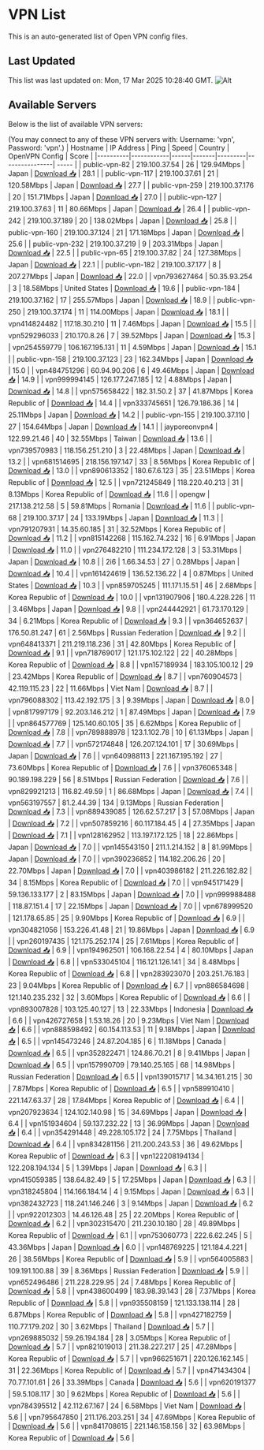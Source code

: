 # VPN List

This is an auto-generated list of Open VPN config files.

## Last Updated

This list was last updated on: Mon, 17 Mar 2025 10:28:40 GMT.
![Alt](https://repobeats.axiom.co/api/embed/186b98318ef1479477931607c1ad7d823f12451f.svg "Repobeats analytics image")

## Available Servers

Below is the list of available VPN servers:

(You may connect to any of these VPN servers with: Username: 'vpn', Password: 'vpn'.)
| Hostname | IP Address | Ping | Speed | Country | OpenVPN Config | Score |
|----------|------------|------|-------|---------|----------------| ----- |
| public-vpn-82 | 219.100.37.54 | 26 | 129.94Mbps | Japan | [Download 📥](./configs/server_0_JP.ovpn) | 28.1 |
| public-vpn-117 | 219.100.37.61 | 21 | 120.58Mbps | Japan | [Download 📥](./configs/server_1_JP.ovpn) | 27.7 |
| public-vpn-259 | 219.100.37.176 | 20 | 151.71Mbps | Japan | [Download 📥](./configs/server_2_JP.ovpn) | 27.0 |
| public-vpn-127 | 219.100.37.63 | 11 | 80.66Mbps | Japan | [Download 📥](./configs/server_3_JP.ovpn) | 26.4 |
| public-vpn-242 | 219.100.37.189 | 20 | 138.02Mbps | Japan | [Download 📥](./configs/server_4_JP.ovpn) | 25.8 |
| public-vpn-160 | 219.100.37.124 | 21 | 171.18Mbps | Japan | [Download 📥](./configs/server_5_JP.ovpn) | 25.6 |
| public-vpn-232 | 219.100.37.219 | 9 | 203.31Mbps | Japan | [Download 📥](./configs/server_6_JP.ovpn) | 22.5 |
| public-vpn-65 | 219.100.37.82 | 24 | 127.38Mbps | Japan | [Download 📥](./configs/server_7_JP.ovpn) | 22.1 |
| public-vpn-182 | 219.100.37.177 | 8 | 207.27Mbps | Japan | [Download 📥](./configs/server_8_JP.ovpn) | 22.0 |
| vpn793627464 | 50.35.93.254 | 3 | 18.58Mbps | United States | [Download 📥](./configs/server_9_US.ovpn) | 19.6 |
| public-vpn-184 | 219.100.37.162 | 17 | 255.57Mbps | Japan | [Download 📥](./configs/server_10_JP.ovpn) | 18.9 |
| public-vpn-250 | 219.100.37.174 | 11 | 114.00Mbps | Japan | [Download 📥](./configs/server_11_JP.ovpn) | 18.1 |
| vpn414824482 | 117.18.30.210 | 11 | 7.46Mbps | Japan | [Download 📥](./configs/server_12_JP.ovpn) | 15.5 |
| vpn529296033 | 210.170.8.26 | 7 | 39.52Mbps | Japan | [Download 📥](./configs/server_13_JP.ovpn) | 15.3 |
| vpn254559779 | 106.167.195.131 | 11 | 4.59Mbps | Japan | [Download 📥](./configs/server_14_JP.ovpn) | 15.1 |
| public-vpn-158 | 219.100.37.123 | 23 | 162.34Mbps | Japan | [Download 📥](./configs/server_15_JP.ovpn) | 15.0 |
| vpn484751296 | 60.94.90.206 | 6 | 49.46Mbps | Japan | [Download 📥](./configs/server_16_JP.ovpn) | 14.9 |
| vpn999994145 | 126.177.247.185 | 12 | 4.88Mbps | Japan | [Download 📥](./configs/server_17_JP.ovpn) | 14.8 |
| vpn575658422 | 182.31.50.2 | 37 | 41.87Mbps | Korea Republic of | [Download 📥](./configs/server_18_KR.ovpn) | 14.4 |
| vpn333745651 | 126.79.186.36 | 14 | 25.11Mbps | Japan | [Download 📥](./configs/server_19_JP.ovpn) | 14.2 |
| public-vpn-155 | 219.100.37.110 | 27 | 154.64Mbps | Japan | [Download 📥](./configs/server_20_JP.ovpn) | 14.1 |
| jayporeonvpn4 | 122.99.21.46 | 40 | 32.55Mbps | Taiwan | [Download 📥](./configs/server_21_TW.ovpn) | 13.6 |
| vpn739570983 | 118.156.251.210 | 3 | 22.48Mbps | Japan | [Download 📥](./configs/server_22_JP.ovpn) | 13.2 |
| vpn681514695 | 218.156.197.147 | 33 | 8.56Mbps | Korea Republic of | [Download 📥](./configs/server_23_KR.ovpn) | 13.0 |
| vpn890613352 | 180.67.6.123 | 35 | 23.51Mbps | Korea Republic of | [Download 📥](./configs/server_24_KR.ovpn) | 12.5 |
| vpn721245849 | 118.220.40.213 | 31 | 8.13Mbps | Korea Republic of | [Download 📥](./configs/server_25_KR.ovpn) | 11.6 |
| opengw | 217.138.212.58 | 5 | 59.81Mbps | Romania | [Download 📥](./configs/server_26_RO.ovpn) | 11.6 |
| public-vpn-68 | 219.100.37.17 | 24 | 133.19Mbps | Japan | [Download 📥](./configs/server_27_JP.ovpn) | 11.3 |
| vpn791207931 | 14.35.60.185 | 31 | 32.52Mbps | Korea Republic of | [Download 📥](./configs/server_28_KR.ovpn) | 11.2 |
| vpn815142268 | 115.162.74.232 | 16 | 6.91Mbps | Japan | [Download 📥](./configs/server_29_JP.ovpn) | 11.0 |
| vpn276482210 | 111.234.172.128 | 3 | 53.31Mbps | Japan | [Download 📥](./configs/server_30_JP.ovpn) | 10.8 |
| 2i6 | 1.66.34.53 | 27 | 0.28Mbps | Japan | [Download 📥](./configs/server_31_JP.ovpn) | 10.4 |
| vpn161424619 | 136.52.136.22 | 4 | 0.87Mbps | United States | [Download 📥](./configs/server_32_US.ovpn) | 10.3 |
| vpn859705245 | 111.171.15.51 | 46 | 2.68Mbps | Korea Republic of | [Download 📥](./configs/server_33_KR.ovpn) | 10.0 |
| vpn131907906 | 180.4.228.226 | 11 | 3.46Mbps | Japan | [Download 📥](./configs/server_34_JP.ovpn) | 9.8 |
| vpn244442921 | 61.73.170.129 | 34 | 6.21Mbps | Korea Republic of | [Download 📥](./configs/server_35_KR.ovpn) | 9.3 |
| vpn364652637 | 176.50.81.247 | 61 | 2.56Mbps | Russian Federation | [Download 📥](./configs/server_36_RU.ovpn) | 9.2 |
| vpn648413371 | 211.219.118.236 | 31 | 42.80Mbps | Korea Republic of | [Download 📥](./configs/server_37_KR.ovpn) | 9.1 |
| vpn718769017 | 121.175.102.122 | 22 | 40.28Mbps | Korea Republic of | [Download 📥](./configs/server_38_KR.ovpn) | 8.8 |
| vpn157189934 | 183.105.100.12 | 29 | 23.42Mbps | Korea Republic of | [Download 📥](./configs/server_39_KR.ovpn) | 8.7 |
| vpn760904573 | 42.119.115.23 | 22 | 11.66Mbps | Viet Nam | [Download 📥](./configs/server_40_VN.ovpn) | 8.7 |
| vpn796088302 | 113.42.192.175 | 3 | 9.39Mbps | Japan | [Download 📥](./configs/server_41_JP.ovpn) | 8.0 |
| vpn817997179 | 92.203.146.212 | 1 | 87.49Mbps | Japan | [Download 📥](./configs/server_42_JP.ovpn) | 7.9 |
| vpn864577769 | 125.140.60.105 | 35 | 6.62Mbps | Korea Republic of | [Download 📥](./configs/server_43_KR.ovpn) | 7.8 |
| vpn789888978 | 123.1.102.78 | 10 | 61.13Mbps | Japan | [Download 📥](./configs/server_44_JP.ovpn) | 7.7 |
| vpn572174848 | 126.207.124.101 | 17 | 30.69Mbps | Japan | [Download 📥](./configs/server_45_JP.ovpn) | 7.6 |
| vpn640988113 | 221.167.195.192 | 27 | 73.60Mbps | Korea Republic of | [Download 📥](./configs/server_46_KR.ovpn) | 7.6 |
| vpn376065348 | 90.189.198.229 | 56 | 8.51Mbps | Russian Federation | [Download 📥](./configs/server_47_RU.ovpn) | 7.6 |
| vpn829921213 | 116.82.49.59 | 1 | 86.68Mbps | Japan | [Download 📥](./configs/server_48_JP.ovpn) | 7.4 |
| vpn563197557 | 81.2.44.39 | 134 | 9.13Mbps | Russian Federation | [Download 📥](./configs/server_49_RU.ovpn) | 7.3 |
| vpn889439085 | 126.62.57.217 | 3 | 57.08Mbps | Japan | [Download 📥](./configs/server_50_JP.ovpn) | 7.2 |
| vpn507859216 | 60.117.184.45 | 4 | 27.35Mbps | Japan | [Download 📥](./configs/server_51_JP.ovpn) | 7.1 |
| vpn128162952 | 113.197.172.125 | 18 | 22.86Mbps | Japan | [Download 📥](./configs/server_52_JP.ovpn) | 7.0 |
| vpn145543150 | 211.1.214.152 | 8 | 81.99Mbps | Japan | [Download 📥](./configs/server_53_JP.ovpn) | 7.0 |
| vpn390236852 | 114.182.206.26 | 20 | 22.70Mbps | Japan | [Download 📥](./configs/server_54_JP.ovpn) | 7.0 |
| vpn403986182 | 211.226.182.82 | 34 | 8.15Mbps | Korea Republic of | [Download 📥](./configs/server_55_KR.ovpn) | 7.0 |
| vpn945171429 | 59.136.133.177 | 2 | 83.15Mbps | Japan | [Download 📥](./configs/server_56_JP.ovpn) | 7.0 |
| vpn999988488 | 118.87.151.4 | 17 | 22.15Mbps | Japan | [Download 📥](./configs/server_57_JP.ovpn) | 7.0 |
| vpn678999520 | 121.178.65.85 | 25 | 9.90Mbps | Korea Republic of | [Download 📥](./configs/server_58_KR.ovpn) | 6.9 |
| vpn304821056 | 153.226.41.48 | 21 | 19.86Mbps | Japan | [Download 📥](./configs/server_59_JP.ovpn) | 6.9 |
| vpn260197435 | 121.175.252.174 | 25 | 7.61Mbps | Korea Republic of | [Download 📥](./configs/server_60_KR.ovpn) | 6.9 |
| vpn194962501 | 106.168.22.54 | 4 | 80.10Mbps | Japan | [Download 📥](./configs/server_61_JP.ovpn) | 6.8 |
| vpn533045104 | 116.121.126.141 | 34 | 8.48Mbps | Korea Republic of | [Download 📥](./configs/server_62_KR.ovpn) | 6.8 |
| vpn283923070 | 203.251.76.183 | 23 | 9.04Mbps | Korea Republic of | [Download 📥](./configs/server_63_KR.ovpn) | 6.7 |
| vpn886584698 | 121.140.235.232 | 32 | 3.60Mbps | Korea Republic of | [Download 📥](./configs/server_64_KR.ovpn) | 6.6 |
| vpn893007828 | 103.125.40.127 | 13 | 22.33Mbps | Indonesia | [Download 📥](./configs/server_65_ID.ovpn) | 6.6 |
| vpn426727658 | 1.53.18.26 | 20 | 9.23Mbps | Viet Nam | [Download 📥](./configs/server_66_VN.ovpn) | 6.6 |
| vpn888598492 | 60.154.113.53 | 11 | 9.18Mbps | Japan | [Download 📥](./configs/server_67_JP.ovpn) | 6.5 |
| vpn145473246 | 24.87.204.185 | 6 | 11.18Mbps | Canada | [Download 📥](./configs/server_68_CA.ovpn) | 6.5 |
| vpn352822471 | 124.86.70.21 | 8 | 9.41Mbps | Japan | [Download 📥](./configs/server_69_JP.ovpn) | 6.5 |
| vpn157990709 | 79.140.25.165 | 68 | 14.98Mbps | Russian Federation | [Download 📥](./configs/server_70_RU.ovpn) | 6.5 |
| vpn139015717 | 14.34.161.215 | 30 | 7.87Mbps | Korea Republic of | [Download 📥](./configs/server_71_KR.ovpn) | 6.5 |
| vpn589910410 | 221.147.63.37 | 28 | 17.84Mbps | Korea Republic of | [Download 📥](./configs/server_72_KR.ovpn) | 6.4 |
| vpn207923634 | 124.102.140.98 | 15 | 34.69Mbps | Japan | [Download 📥](./configs/server_73_JP.ovpn) | 6.4 |
| vpn151934604 | 59.137.232.22 | 13 | 36.99Mbps | Japan | [Download 📥](./configs/server_74_JP.ovpn) | 6.4 |
| vpn354291448 | 49.228.105.172 | 24 | 7.75Mbps | Thailand | [Download 📥](./configs/server_75_TH.ovpn) | 6.4 |
| vpn834281156 | 211.200.243.53 | 36 | 49.62Mbps | Korea Republic of | [Download 📥](./configs/server_76_KR.ovpn) | 6.3 |
| vpn122208194134 | 122.208.194.134 | 5 | 1.39Mbps | Japan | [Download 📥](./configs/server_77_JP.ovpn) | 6.3 |
| vpn415059385 | 138.64.82.49 | 5 | 17.25Mbps | Japan | [Download 📥](./configs/server_78_JP.ovpn) | 6.3 |
| vpn318245804 | 114.166.184.14 | 4 | 9.15Mbps | Japan | [Download 📥](./configs/server_79_JP.ovpn) | 6.3 |
| vpn382432723 | 118.241.146.246 | 3 | 9.14Mbps | Japan | [Download 📥](./configs/server_80_JP.ovpn) | 6.2 |
| vpn922012303 | 14.46.126.48 | 25 | 22.20Mbps | Korea Republic of | [Download 📥](./configs/server_81_KR.ovpn) | 6.2 |
| vpn302315470 | 211.230.10.180 | 28 | 49.89Mbps | Korea Republic of | [Download 📥](./configs/server_82_KR.ovpn) | 6.1 |
| vpn753060773 | 222.6.62.245 | 5 | 43.36Mbps | Japan | [Download 📥](./configs/server_83_JP.ovpn) | 6.0 |
| vpn148769225 | 121.184.4.221 | 26 | 38.56Mbps | Korea Republic of | [Download 📥](./configs/server_84_KR.ovpn) | 5.9 |
| vpn564005883 | 109.191.100.88 | 39 | 8.36Mbps | Russian Federation | [Download 📥](./configs/server_85_RU.ovpn) | 5.9 |
| vpn652496486 | 211.228.229.95 | 24 | 7.48Mbps | Korea Republic of | [Download 📥](./configs/server_86_KR.ovpn) | 5.8 |
| vpn438600499 | 183.98.39.143 | 28 | 7.37Mbps | Korea Republic of | [Download 📥](./configs/server_87_KR.ovpn) | 5.8 |
| vpn935508159 | 121.133.138.114 | 28 | 6.87Mbps | Korea Republic of | [Download 📥](./configs/server_88_KR.ovpn) | 5.8 |
| vpn427182759 | 110.77.179.202 | 30 | 3.62Mbps | Thailand | [Download 📥](./configs/server_89_TH.ovpn) | 5.7 |
| vpn269885032 | 59.26.194.184 | 28 | 3.05Mbps | Korea Republic of | [Download 📥](./configs/server_90_KR.ovpn) | 5.7 |
| vpn821019013 | 211.38.227.217 | 25 | 47.28Mbps | Korea Republic of | [Download 📥](./configs/server_91_KR.ovpn) | 5.7 |
| vpn966251671 | 220.126.162.145 | 31 | 22.36Mbps | Korea Republic of | [Download 📥](./configs/server_92_KR.ovpn) | 5.7 |
| vpn471434304 | 70.77.101.61 | 26 | 33.39Mbps | Canada | [Download 📥](./configs/server_93_CA.ovpn) | 5.6 |
| vpn620191377 | 59.5.108.117 | 30 | 9.62Mbps | Korea Republic of | [Download 📥](./configs/server_94_KR.ovpn) | 5.6 |
| vpn784395512 | 42.112.67.167 | 24 | 6.58Mbps | Viet Nam | [Download 📥](./configs/server_95_VN.ovpn) | 5.6 |
| vpn795647850 | 211.176.203.251 | 34 | 47.69Mbps | Korea Republic of | [Download 📥](./configs/server_96_KR.ovpn) | 5.6 |
| vpn841708615 | 221.146.158.156 | 32 | 63.98Mbps | Korea Republic of | [Download 📥](./configs/server_97_KR.ovpn) | 5.6 |
